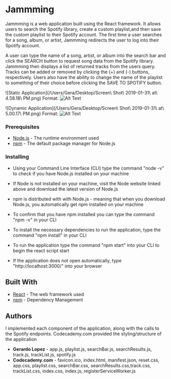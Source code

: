 # Jammming
Jammming is a web application built using the React framework. It allows users to search the Spotify library, create a custom playlist,and then save the custom playlist to their Spotify account. The first time a user searches for a song, album, or artist, Jammming redirects the user to log into their Spotify account. 

A user can type the name of a song, artist, or album into the search bar and click the SEARCH button to request song data from the Spotify library. Jammming then displays a list of returned tracks from the users query. Tracks can be added or removed by clicking the (+) and (-) buttons, respectively. Users also have the ability to change the name of the playlist to something of their choice before clicking the SAVE TO SPOTIFY button.

![Static Application](/Users/Gera/Desktop/Screen\ Shot\ 2019-01-31\ at\ 4.58.18\ PM.png)
Format: ![Alt Text](url)

![Dynamic Application](/Users/Gera/Desktop/Screen\ Shot\ 2019-01-31\ at\ 5.00.17\ PM.png)
Format: ![Alt Text](url)



### Prerequisites
* [Node.js](https://nodejs.org/en/) - The runtime environment used
* [npm](https://www.npmjs.com/) - The default package manager for Node.js


### Installing
* Using your Command Line Interface (CLI) type the command "node -v" to check if you have Node.js installed on your machine
* If Node is not installed on your machine, visit the Node website linked above and download the latest version of Node.js
* npm is distributed with with Node.js - meaning that when you download Node.js, you automatically get npm installed on your machine
* To confirm that you have npm installed you can type the command "npm -v" in your CLI

* To install the necessary dependencies to run the application, type the command "npm install" in your CLI
* To run the application type the command "npm start" into your CLI to begin the react script start
* If the application does not open automatically, type "http://localhost:3000/" into your browser


## Built With
* [React](https://reactjs.org/docs/getting-started.html) - The web framework used
* [npm](https://www.npmjs.com/) - Dependency Management


## Authors
I implemented each component of the application, along with the calls to the Spotify endpoints. Codecademy.com provided the styling/structure of the application
* **Gerardo Lopez** - app.js, playlist.js, searchBar.js, searchResults.js, track.js, trackList.js, spotify.js
* **Codecademy.com** - favicon.ico, index.html, manifest.json, reset.css, app.css, playlist.css, searchBar.css, searchResults.css,track.css, trackList.css, index.css, index.js, registerServiceWorker.js